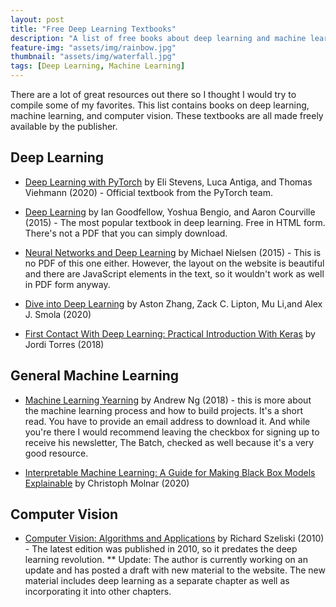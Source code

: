 ```yaml
---
layout: post
title: "Free Deep Learning Textbooks"
description: "A list of free books about deep learning and machine learning"
feature-img: "assets/img/rainbow.jpg"
thumbnail: "assets/img/waterfall.jpg"
tags: [Deep Learning, Machine Learning]
---
```


There are a lot of great resources out there so I thought I would try to compile some of my favorites. This list contains books on deep learning, machine learning, and computer vision. These textbooks are all made freely available by the publisher.

## Deep Learning

* [Deep Learning with PyTorch](https://pytorch.org/assets/deep-learning/Deep-Learning-with-PyTorch.pdf) by Eli Stevens, Luca Antiga, and Thomas Viehmann (2020) - Official textbook from the PyTorch team.

* [Deep Learning](https://www.deeplearningbook.org/) by Ian Goodfellow, Yoshua Bengio, and Aaron Courville (2015) - The most popular textbook in deep learning. Free in HTML form. There's not a PDF that you can simply download.

* [Neural Networks and Deep Learning](http://neuralnetworksanddeeplearning.com/index.html) by Michael Nielsen (2015) - This is no PDF of this one either. However, the layout on the website is beautiful and there are JavaScript elements in the text, so it wouldn't work as well in PDF form anyway.

* [Dive into Deep Learning](http://d2l.ai/) by Aston Zhang, Zack C. Lipton, Mu Li,and  Alex J. Smola (2020)

* [First Contact With Deep Learning: Practical Introduction With Keras](https://torres.ai/first-contact-deep-learning-practical-introduction-keras/) by Jordi Torres (2018)

## General Machine Learning

* [Machine Learning Yearning](https://www.deeplearning.ai/machine-learning-yearning/) by Andrew Ng (2018) - this is more about the machine learning process and how to build projects. It's a short read. You have to provide an email address to download it. And while you're there I would recommend leaving the checkbox for signing up to receive his newsletter, The Batch, checked as well because it's a very good resource.

* [Interpretable Machine Learning: A Guide for Making Black Box Models Explainable](https://christophm.github.io/interpretable-ml-book/) by Christoph Molnar (2020)

## Computer Vision

* [Computer Vision: Algorithms and Applications](http://szeliski.org/Book/) by Richard Szeliski (2010) - The latest edition was published in 2010, so it predates the deep learning revolution.
** Update: The author is currently working on an update and has posted a draft with new material to the website. The new material includes deep learning as a separate chapter as well as incorporating it into other chapters.

